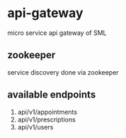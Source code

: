 # api-gateway
micro service api gateway of SML 

## zookeeper
service discovery done via zookeeper 

## available endpoints
1. api/v1/appointments 
2. api/v1/prescriptions
3. api/v1/users

